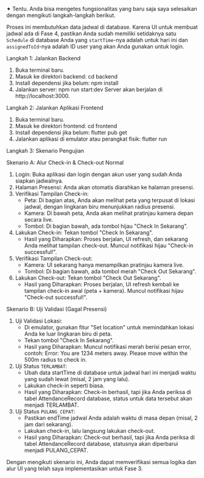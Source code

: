 ✦ Tentu. Anda bisa mengetes fungsionalitas yang baru saja saya selesaikan dengan mengikuti langkah-langkah berikut.

  Proses ini membutuhkan data jadwal di database. Karena UI untuk membuat jadwal ada di Fase 4, pastikan Anda sudah memiliki setidaknya satu `Schedule` di database Anda yang `startTime`-nya adalah untuk hari ini 
  dan `assignedToId`-nya adalah ID user yang akan Anda gunakan untuk login.

  Langkah 1: Jalankan Backend

   1. Buka terminal baru.
   2. Masuk ke direktori backend: cd backend
   3. Install dependensi jika belum: npm install
   4. Jalankan server: npm run start:dev
      Server akan berjalan di http://localhost:3000.

  Langkah 2: Jalankan Aplikasi Frontend

   1. Buka terminal baru.
   2. Masuk ke direktori frontend: cd frontend
   3. Install dependensi jika belum: flutter pub get
   4. Jalankan aplikasi di emulator atau perangkat fisik: flutter run

  Langkah 3: Skenario Pengujian

  Skenario A: Alur Check-in & Check-out Normal

   1. Login: Buka aplikasi dan login dengan akun user yang sudah Anda siapkan jadwalnya.
   2. Halaman Presensi: Anda akan otomatis diarahkan ke halaman presensi.
   3. Verifikasi Tampilan Check-in:
       * Peta: Di bagian atas, Anda akan melihat peta yang terpusat di lokasi jadwal, dengan lingkaran biru menunjukkan radius presensi.
       * Kamera: Di bawah peta, Anda akan melihat pratinjau kamera depan secara live.
       * Tombol: Di bagian bawah, ada tombol hijau "Check In Sekarang".
   4. Lakukan Check-in: Tekan tombol "Check In Sekarang".
       * Hasil yang Diharapkan: Proses berjalan, UI refresh, dan sekarang Anda melihat tampilan check-out. Muncul notifikasi hijau "Check-in successful!".
   5. Verifikasi Tampilan Check-out:
       * Kamera: UI sekarang hanya menampilkan pratinjau kamera live.
       * Tombol: Di bagian bawah, ada tombol merah "Check Out Sekarang".
   6. Lakukan Check-out: Tekan tombol "Check Out Sekarang".
       * Hasil yang Diharapkan: Proses berjalan, UI refresh kembali ke tampilan check-in awal (peta + kamera). Muncul notifikasi hijau "Check-out successful!".

  Skenario B: Uji Validasi (Gagal Presensi)

   1. Uji Validasi Lokasi:
       * Di emulator, gunakan fitur "Set location" untuk memindahkan lokasi Anda ke luar lingkaran biru di peta.
       * Tekan tombol "Check In Sekarang".
       * Hasil yang Diharapkan: Muncul notifikasi merah berisi pesan error, contoh: Error: You are 1234 meters away. Please move within the 500m radius to check in.
   2. Uji Status `TERLAMBAT`:
       * Ubah data startTime di database untuk jadwal hari ini menjadi waktu yang sudah lewat (misal, 2 jam yang lalu).
       * Lakukan check-in seperti biasa.
       * Hasil yang Diharapkan: Check-in berhasil, tapi jika Anda periksa di tabel AttendanceRecord database, status untuk data tersebut akan menjadi TERLAMBAT.
   3. Uji Status `PULANG_CEPAT`:
       * Pastikan endTime jadwal Anda adalah waktu di masa depan (misal, 2 jam dari sekarang).
       * Lakukan check-in, lalu langsung lakukan check-out.
       * Hasil yang Diharapkan: Check-out berhasil, tapi jika Anda periksa di tabel AttendanceRecord database, statusnya akan diperbarui menjadi PULANG_CEPAT.

  Dengan mengikuti skenario ini, Anda dapat memverifikasi semua logika dan alur UI yang telah saya implementasikan untuk Fase 3.
